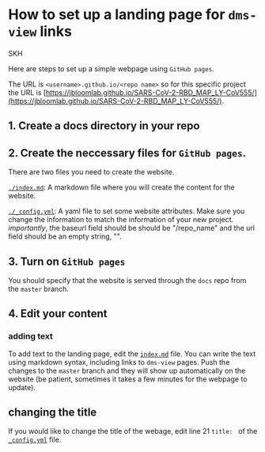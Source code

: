 # How to set up a landing page for `dms-view` links
SKH

Here are steps to set up a simple webpage using `GitHub pages`. 

The URL is `<username>.github.io/<repo name>` so for this specific project the URL is [https://jbloomlab.github.io/SARS-CoV-2-RBD_MAP_LY-CoV555/](https://jbloomlab.github.io/SARS-CoV-2-RBD_MAP_LY-CoV555/).

## 1. Create a docs directory in your repo

## 2. Create the neccessary files for `GitHub pages`. 

There are two files you need to create the website. 

[`./index.md`](./index.md): A markdown file where you will create the content for the website.  

[`./_config.yml`](./_config.yml): A yaml file to set some website attributes. Make sure you change the information to match the information of your new project. *importantly*, the baseurl field should be should be "/repo_name" and the url field should be an empty string, "".

## 3. Turn on `GitHub pages`

You should specify that the website is served through the `docs` repo from the `master` branch.

## 4. Edit your content

### adding text

To add text to the landing page, edit the [`index.md`](index.md) file.
You can write the text using markdown syntax, including links to `dms-view` pages.
Push the changes to the `master` branch and they will show up automatically on the website (be patient, sometimes it takes a few minutes for the webpage to update).

## changing the title

If you would like to change the title of the webage, edit line 21 `title: ` of the [`_config.yml`](_config.yml) file.